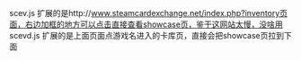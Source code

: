 scev.js 扩展的是http://www.steamcardexchange.net/index.php?inventory页面，右边加框的地方可以点击直接查看showcase页，鉴于这网站太慢，没啥用
scevd.js 扩展的是上面页面点游戏名进入的卡库页，直接会把showcase页拉到下面